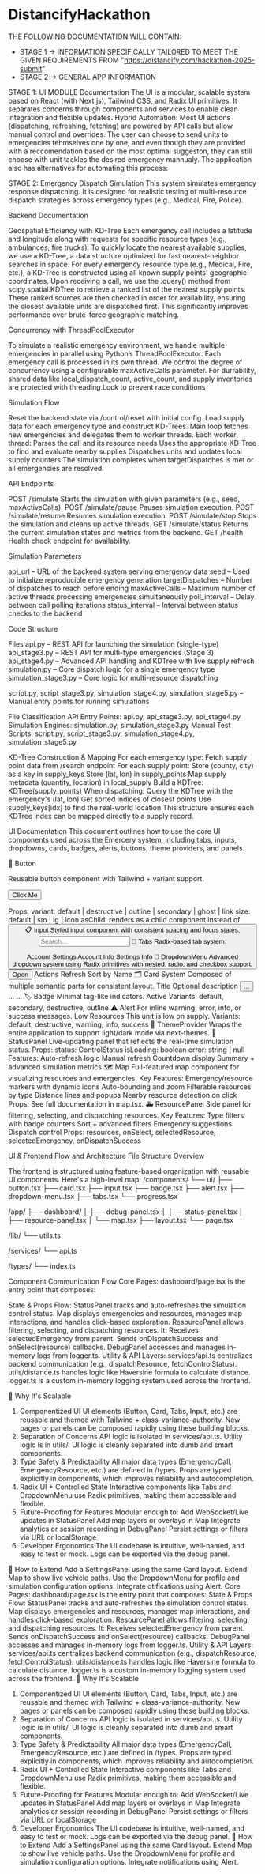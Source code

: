 # DistancifyHackathon

THE FOLLOWING DOCUMENTATION WILL CONTAIN:
- STAGE 1 -> INFORMATION SPECIFICALLY TAILORED TO MEET THE GIVEN REQUIREMENTS FROM "https://distancify.com/hackathon-2025-submit"
- STAGE 2 -> GENERAL APP INFORMATION


STAGE 1:
UI MODULE Documentation
The UI is a modular, scalable system based on React (with Next.js), Tailwind CSS, and Radix UI primitives. It separates concerns through components and services to enable clean integration and flexible updates.
Hybrid Automation: Most UI actions (dispatching, refreshing, fetching) are powered by API calls but allow manual control and overrides.
The user can choose to send units to emergencies tehmselves one by one, and even though they are provided with a reccomendation based on the most optimal suggeston, they can still choose with unit tackles the desired emergency mannualy.
The application also has alternatives for automating this process:


STAGE 2:
Emergency Dispatch Simulation
This system simulates emergency response dispatching.
It is designed for realistic testing of multi-resource dispatch strategies across emergency types (e.g., Medical, Fire, Police).


Backend Documentation

Geospatial Efficiency with KD-Tree
Each emergency call includes a latitude and longitude along with requests for specific resource types (e.g., ambulances, fire trucks).
To quickly locate the nearest available supplies, we use a KD-Tree, a data structure optimized for fast nearest-neighbor searches in space.
For every emergency resource type (e.g., Medical, Fire, etc.), a KD-Tree is constructed using all known supply points' geographic coordinates.
Upon receiving a call, we use the .query() method from scipy.spatial.KDTree to retrieve a ranked list of the nearest supply points.
These ranked sources are then checked in order for availability, ensuring the closest available units are dispatched first.
This significantly improves performance over brute-force geographic matching.


Concurrency with ThreadPoolExecutor

To simulate a realistic emergency environment, we handle multiple emergencies in parallel using Python’s ThreadPoolExecutor.
Each emergency call is processed in its own thread.
We control the degree of concurrency using a configurable maxActiveCalls parameter.
For durrability, shared data like local_dispatch_count, active_count, and supply inventories are protected with threading.Lock to prevent race conditions


Simulation Flow

Reset the backend state via /control/reset with initial config.
Load supply data for each emergency type and construct KD-Trees.
Main loop fetches new emergencies and delegates them to worker threads.
Each worker thread:
Parses the call and its resource needs
Uses the appropriate KD-Tree to find and evaluate nearby supplies
Dispatches units and updates local supply counters
The simulation completes when targetDispatches is met or all emergencies are resolved.

API Endpoints

POST /simulate
Starts the simulation with given parameters (e.g., seed, maxActiveCalls).
POST /simulate/pause
Pauses simulation execution.
POST /simulate/resume
Resumes simulation execution.
POST /simulate/stop
Stops the simulation and cleans up active threads.
GET /simulate/status
Returns the current simulation status and metrics from the backend.
GET /health
Health check endpoint for availability.


Simulation Parameters

api_url – URL of the backend system serving emergency data
seed – Used to initialize reproducible emergency generation
targetDispatches – Number of dispatches to reach before ending
maxActiveCalls – Maximum number of active threads processing emergencies simultaneously
poll_interval – Delay between call polling iterations
status_interval – Interval between status checks to the backend


Code Structure

Files
api.py – REST API for launching the simulation (single-type)
api_stage3.py – REST API for multi-type emergencies (Stage 3)
api_stage4.py – Advanced API handling and KDTree with live supply refresh
simulation.py – Core dispatch logic for a single emergency type
simulation_stage3.py – Core logic for multi-resource dispatching

script.py, script_stage3.py, simulation_stage4.py, simulation_stage5.py – Manual entry points for running simulations

File Classification
API Entry Points: api.py, api_stage3.py, api_stage4.py
Simulation Engines: simulation.py, simulation_stage3.py 
Manual Test Scripts: script.py, script_stage3.py, simulation_stage4.py, simulation_stage5.py

KD-Tree Construction & Mapping
For each emergency type:
Fetch supply point data from /search endpoint
For each supply point:
Store (county, city) as a key in supply_keys
Store (lat, lon) in supply_points
Map supply metadata (quantity, location) in local_supply
Build a KDTree:
KDTree(supply_points)
When dispatching:
Query the KDTree with the emergency's (lat, lon)
Get sorted indices of closest points
Use supply_keys[idx] to find the real-world location
This structure ensures each KDTree index can be mapped directly to a supply record.


UI Documentation
This document outlines how to use the core UI components used across the Emercery system, including tabs, inputs, dropdowns, cards, badges, alerts, buttons, theme providers, and panels.

🔘 Button

Reusable button component with Tailwind + variant support.

<Button variant="default" size="sm">Click Me</Button>

Props:
variant: default | destructive | outline | secondary | ghost | link
size: default | sm | lg | icon
asChild: renders as a child component instead of <button>
📋 Input
Styled input component with consistent spacing and focus states.
<Input placeholder="Search..." type="text" />
🧭 Tabs
Radix-based tab system.

<Tabs defaultValue="account">
  <TabsList>
    <TabsTrigger value="account">Account</TabsTrigger>
    <TabsTrigger value="settings">Settings</TabsTrigger>
  </TabsList>
  <TabsContent value="account">Account Info</TabsContent>
  <TabsContent value="settings">Settings Info</TabsContent>
</Tabs>
🧾 DropdownMenu
Advanced dropdown system using Radix primitives with nested, radio, and checkbox support.
<DropdownMenu>
  <DropdownMenuTrigger asChild>
    <Button>Open</Button>
  </DropdownMenuTrigger>
  <DropdownMenuContent>
    <DropdownMenuLabel>Actions</DropdownMenuLabel>
    <DropdownMenuItem>Refresh</DropdownMenuItem>
    <DropdownMenuSeparator />
    <DropdownMenuSub>
      <DropdownMenuSubTrigger>Sort by</DropdownMenuSubTrigger>
      <DropdownMenuSubContent>
        <DropdownMenuRadioGroup value="name">
          <DropdownMenuRadioItem value="name">Name</DropdownMenuRadioItem>
        </DropdownMenuRadioGroup>
      </DropdownMenuSubContent>
    </DropdownMenuSub>
  </DropdownMenuContent>
</DropdownMenu>
🗂 Card System
Composed of multiple semantic parts for consistent layout.
<Card>
  <CardHeader>
    <CardTitle>Title</CardTitle>
    <CardDescription>Optional description</CardDescription>
    <CardAction><Button>...</Button></CardAction>
  </CardHeader>
  <CardContent>...</CardContent>
  <CardFooter>...</CardFooter>
</Card>
🏷 Badge
Minimal tag-like indicators.
<Badge variant="default">Active</Badge>
Variants: default, secondary, destructive, outline
⚠️ Alert
For inline warning, error, info, or success messages.
<Alert variant="warning">
  <AlertTitle>Low Resources</AlertTitle>
  <AlertDescription>This unit is low on supply.</AlertDescription>
</Alert>
Variants: default, destructive, warning, info, success
🎨 ThemeProvider
Wraps the entire application to support light/dark mode via next-themes.
<ThemeProvider attribute="class" defaultTheme="system" enableSystem>
  <App />
</ThemeProvider>
🧪 StatusPanel
Live-updating panel that reflects the real-time simulation status.
Props:
status: ControlStatus
isLoading: boolean
error: string | null
Features:
Auto-refresh logic
Manual refresh
Countdown display
Summary + advanced simulation metrics
🗺 Map
Full-featured map component for visualizing resources and emergencies.
Key Features:
Emergency/resource markers with dynamic icons
Auto-bounding and zoom
Filterable resources by type
Distance lines and popups
Nearby resource detection on click
Props: See full documentation in map.tsx.
🚑 ResourcePanel
Side panel for filtering, selecting, and dispatching resources.
Key Features:
Type filters with badge counters
Sort + advanced filters
Emergency suggestions
Dispatch control
Props:
resources, onSelect, selectedResource, selectedEmergency, onDispatchSuccess


UI & Frontend Flow and Architecture
File Structure Overview

The frontend is structured using feature-based organization with reusable UI components. Here's a high-level map:
/components/
  └── ui/
      ├── button.tsx
      ├── card.tsx
      ├── input.tsx
      ├── badge.tsx
      ├── alert.tsx
      ├── dropdown-menu.tsx
      ├── tabs.tsx
      └── progress.tsx

/app/
  ├── dashboard/
  │   ├── debug-panel.tsx
  │   ├── status-panel.tsx
  │   ├── resource-panel.tsx
  │   └── map.tsx
  ├── layout.tsx
  └── page.tsx

/lib/
  └── utils.ts

/services/
  └── api.ts

/types/
  └── index.ts

  
Component Communication Flow
Core Pages:
dashboard/page.tsx is the entry point that composes:
<StatusPanel />
<Map />
<ResourcePanel />
<DebugPanel />

State & Props Flow:
StatusPanel tracks and auto-refreshes the simulation control status.
Map displays emergencies and resources, manages map interactions, and handles click-based exploration.
ResourcePanel allows filtering, selecting, and dispatching resources. It:
Receives selectedEmergency from parent.
Sends onDispatchSuccess and onSelect(resource) callbacks.
DebugPanel accesses and manages in-memory logs from logger.ts.
Utility & API Layers:
services/api.ts centralizes backend communication (e.g., dispatchResource, fetchControlStatus).
utils/distance.ts handles logic like Haversine formula to calculate distance.
logger.ts is a custom in-memory logging system used across the frontend.

🧱 Why It's Scalable
1. Componentized UI
UI elements (Button, Card, Tabs, Input, etc.) are reusable and themed with Tailwind + class-variance-authority.
New pages or panels can be composed rapidly using these building blocks.
2. Separation of Concerns
API logic is isolated in services/api.ts.
Utility logic is in utils/.
UI logic is cleanly separated into dumb and smart components.
3. Type Safety & Predictability
All major data types (EmergencyCall, EmergencyResource, etc.) are defined in /types.
Props are typed explicitly in components, which improves reliability and autocompletion.
4. Radix UI + Controlled State
Interactive components like Tabs and DropdownMenu use Radix primitives, making them accessible and flexible.
5. Future-Proofing for Features
Modular enough to:
Add WebSocket/Live updates in StatusPanel
Add map layers or overlays in Map
Integrate analytics or session recording in DebugPanel
Persist settings or filters via URL or localStorage
6. Developer Ergonomics
The UI codebase is intuitive, well-named, and easy to test or mock.
Logs can be exported via the debug panel.

🧩 How to Extend
Add a SettingsPanel using the same Card layout.
Extend Map to show live vehicle paths.
Use the DropdownMenu for profile and simulation configuration options.
Integrate otifications using Alert.
Core Pages:
dashboard/page.tsx is the entry point that composes:
<StatusPanel />
<Map />
<ResourcePanel />
<DebugPanel />
State & Props Flow:
StatusPanel tracks and auto-refreshes the simulation control status.
Map displays emergencies and resources, manages map interactions, and handles click-based exploration.
ResourcePanel allows filtering, selecting, and dispatching resources. It:
Receives selectedEmergency from parent.
Sends onDispatchSuccess and onSelect(resource) callbacks.
DebugPanel accesses and manages in-memory logs from logger.ts.
Utility & API Layers:
services/api.ts centralizes backend communication (e.g., dispatchResource, fetchControlStatus).
utils/distance.ts handles logic like Haversine formula to calculate distance.
logger.ts is a custom in-memory logging system used across the frontend.
🧱 Why It's Scalable
1. Componentized UI
UI elements (Button, Card, Tabs, Input, etc.) are reusable and themed with Tailwind + class-variance-authority.
New pages or panels can be composed rapidly using these building blocks.
2. Separation of Concerns
API logic is isolated in services/api.ts.
Utility logic is in utils/.
UI logic is cleanly separated into dumb and smart components.
3. Type Safety & Predictability
All major data types (EmergencyCall, EmergencyResource, etc.) are defined in /types.
Props are typed explicitly in components, which improves reliability and autocompletion.
4. Radix UI + Controlled State
Interactive components like Tabs and DropdownMenu use Radix primitives, making them accessible and flexible.
5. Future-Proofing for Features
Modular enough to:
Add WebSocket/Live updates in StatusPanel
Add map layers or overlays in Map
Integrate analytics or session recording in DebugPanel
Persist settings or filters via URL or localStorage
6. Developer Ergonomics
The UI codebase is intuitive, well-named, and easy to test or mock.
Logs can be exported via the debug panel.
🧩 How to Extend
Add a SettingsPanel using the same Card layout.
Extend Map to show live vehicle paths.
Use the DropdownMenu for profile and simulation configuration options.
Integrate notifications using Alert.
